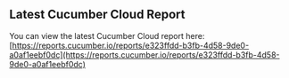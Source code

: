 ## Latest Cucumber Cloud Report
You can view the latest Cucumber Cloud report here:
[https://reports.cucumber.io/reports/e323ffdd-b3fb-4d58-9de0-a0af1eebf0dc](https://reports.cucumber.io/reports/e323ffdd-b3fb-4d58-9de0-a0af1eebf0dc)
